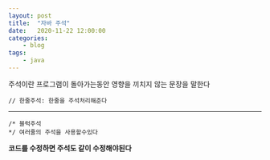 ```yaml
---
layout: post
title:	"자바 주석"
date:	2020-11-22 12:00:00
categories:
    - blog
tags:
    - java
---
```

주석이란 프로그램이 돌아가는동안 영향을 끼치지 않는 문장을 말한다
```
// 한줄주석: 한줄을 주석처리해준다

```
***
```
/* 블럭주석
*/ 여러줄의 주석을 사용할수있다
```
__코드를 수정하면 주석도 같이 수정해야된다__